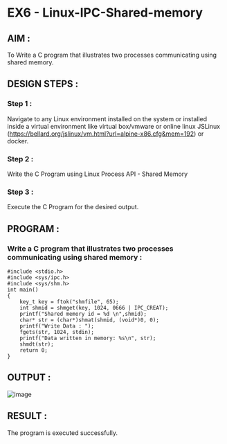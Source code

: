 # EX6 - Linux-IPC-Shared-memory

## AIM :
To Write a C program that illustrates two processes communicating using shared memory.

## DESIGN STEPS :

### Step 1 :

Navigate to any Linux environment installed on the system or installed inside a virtual environment like virtual box/vmware or online linux JSLinux (https://bellard.org/jslinux/vm.html?url=alpine-x86.cfg&mem=192) or docker.

### Step 2 :

Write the C Program using Linux Process API - Shared Memory

### Step 3 :

Execute the C Program for the desired output. 

## PROGRAM :

### Write a C program that illustrates two processes communicating using shared memory :

```
#include <stdio.h>
#include <sys/ipc.h>
#include <sys/shm.h>
int main()
{
	key_t key = ftok("shmfile", 65);
	int shmid = shmget(key, 1024, 0666 | IPC_CREAT);
    printf("Shared memory id = %d \n",shmid);
	char* str = (char*)shmat(shmid, (void*)0, 0);
    printf("Write Data : ");
	fgets(str, 1024, stdin);
	printf("Data written in memory: %s\n", str);
	shmdt(str);
	return 0;
}

```



## OUTPUT :
![image](https://github.com/user-attachments/assets/652e6bf9-ffbc-4bb0-82d5-045076523e6f)


## RESULT :
The program is executed successfully.
